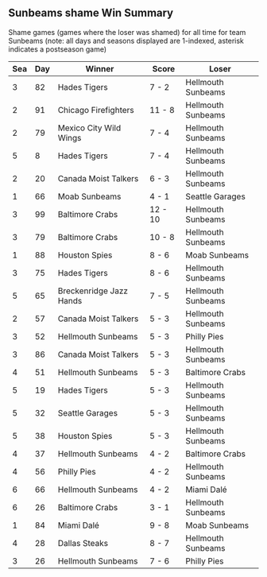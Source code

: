 ## Sunbeams shame Win Summary



Shame games (games where the loser was shamed) for all time for team Sunbeams (note: all days and seasons displayed are 1-indexed, asterisk indicates a postseason game)


| Sea | Day | Winner | Score | Loser | 
| ------ |------ |------ |------ |------ |
| 3 | 82 | Hades Tigers | 7 - 2 | Hellmouth Sunbeams | 
| 2 | 91 | Chicago Firefighters | 11 - 8 | Hellmouth Sunbeams | 
| 2 | 79 | Mexico City Wild Wings | 7 - 4 | Hellmouth Sunbeams | 
| 5 | 8 | Hades Tigers | 7 - 4 | Hellmouth Sunbeams | 
| 2 | 20 | Canada Moist Talkers | 6 - 3 | Hellmouth Sunbeams | 
| 1 | 66 | Moab Sunbeams | 4 - 1 | Seattle Garages | 
| 3 | 99 | Baltimore Crabs | 12 - 10 | Hellmouth Sunbeams | 
| 3 | 79 | Baltimore Crabs | 10 - 8 | Hellmouth Sunbeams | 
| 1 | 88 | Houston Spies | 8 - 6 | Moab Sunbeams | 
| 3 | 75 | Hades Tigers | 8 - 6 | Hellmouth Sunbeams | 
| 5 | 65 | Breckenridge Jazz Hands | 7 - 5 | Hellmouth Sunbeams | 
| 2 | 57 | Canada Moist Talkers | 5 - 3 | Hellmouth Sunbeams | 
| 3 | 52 | Hellmouth Sunbeams | 5 - 3 | Philly Pies | 
| 3 | 86 | Canada Moist Talkers | 5 - 3 | Hellmouth Sunbeams | 
| 4 | 51 | Hellmouth Sunbeams | 5 - 3 | Baltimore Crabs | 
| 5 | 19 | Hades Tigers | 5 - 3 | Hellmouth Sunbeams | 
| 5 | 32 | Seattle Garages | 5 - 3 | Hellmouth Sunbeams | 
| 5 | 38 | Houston Spies | 5 - 3 | Hellmouth Sunbeams | 
| 4 | 37 | Hellmouth Sunbeams | 4 - 2 | Baltimore Crabs | 
| 4 | 56 | Philly Pies | 4 - 2 | Hellmouth Sunbeams | 
| 6 | 66 | Hellmouth Sunbeams | 4 - 2 | Miami Dalé | 
| 6 | 26 | Baltimore Crabs | 3 - 1 | Hellmouth Sunbeams | 
| 1 | 84 | Miami Dalé | 9 - 8 | Moab Sunbeams | 
| 4 | 28 | Dallas Steaks | 8 - 7 | Hellmouth Sunbeams | 
| 3 | 26 | Hellmouth Sunbeams | 7 - 6 | Philly Pies | 


